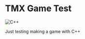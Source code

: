 # TMX Game Test

![C++](https://img.shields.io/badge/C++-17+-blue.svg)

Just testing making a game with C++
